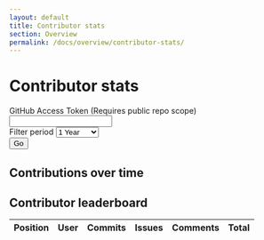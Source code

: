 ```yaml
---
layout: default
title: Contributor stats
section: Overview
permalink: /docs/overview/contributor-stats/
---
```


<link rel="stylesheet" href="//build.origami.ft.com/bundles/css?modules=o-forms@1.0.3,o-buttons@^3.0.0" />

# Contributor stats

<div id="token-message" class="o-forms-message o-forms-message--error">
</div>
<div class="o-forms-group">
	<label class="o-forms-label" for="access-token">GitHub Access Token (Requires public repo scope)</label>
	<input id="access-token" class="o-forms-text" type="text" />
</div>

<div class="o-forms-group">
	<label class="o-forms-label" for="contrib-leaderboard__period">Filter period</label>
	<select name="" class="o-forms-select" id="select-leaderboard-period">
		<option value="12">1 Year</option>
		<option value="6">6 Months</option>
		<option value="3">3 Months</option>
		<option value="1">1 Month</option>
		<!-- <option value="1-week">1 Week</option> -->
	</select>
</div>

<div class="o-forms-group">
	<button class="o-buttons o-buttons--standout o-buttons--big" type="submit" id="get-contrib-stats">Go</button>
</div>

<h2>Contributions over time</h2>
<div id="chart_div"></div>

<h2>Contributor leaderboard</h2>
<table id="contrib-leaderboard">
	<thead>
		<tr>
			<th>Position</th>
			<th>User</th>
			<th>Commits</th>
			<th>Issues</th>
			<th>Comments</th>
			<th>Total</th>
		</tr>
	</thead>
	<tbody>
	</tbody>
</table>

<script type="text/javascript" src="https://www.google.com/jsapi"></script>
<script src="/js/contrib-stats.js"></script>